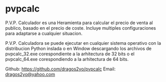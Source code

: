 # pvpcalc

P.V.P. Calculador es una Heramienta para calcular el precio de venta al publico,
basado en el precio de coste. Incluye multiples configuraciones para adaptarse 
a cualquier situacion.

P.V.P. Calculadora se puede ejecutar en cualquier sistema operativo con la 
distribucion Python inslada o en Window descargando los archivos de pvpcalc_32.exe
corespondiente a la arhitectura de 32 bits o el pvpcalc_64.exe corespondiendo a la 
arhitectura de 64 bits.


Github: https://github.com/dragos2yo/pvpcalc
Email: dragos2yo@yahoo.com
